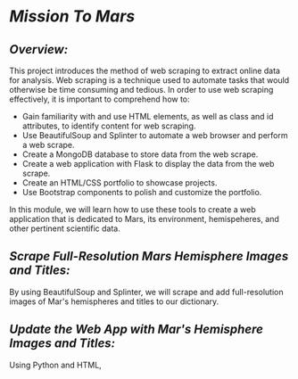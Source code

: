 # ***Mission To Mars***

## ***Overview:***
This project introduces the method of web scraping to extract online data for analysis. Web scraping is a technique used to automate tasks that would otherwise be time consuming and tedious. In order to use web scraping effectively, it is important to comprehend how to:
- Gain familiarity with and use HTML elements, as well as class and id attributes, to identify content for web scraping.
- Use BeautifulSoup and Splinter to automate a web browser and perform a web scrape.
- Create a MongoDB database to store data from the web scrape.
- Create a web application with Flask to display the data from the web scrape.
- Create an HTML/CSS portfolio to showcase projects.
- Use Bootstrap components to polish and customize the portfolio.

In this module, we will learn how to use these tools to create a web application that is dedicated to Mars, its environment, hemispeheres, and other pertinent scientific data. 

## ***Scrape Full-Resolution Mars Hemisphere Images and Titles:***
By using BeautifulSoup and Splinter, we will scrape and add full-resolution images of Mar's hemispheres and titles to our dictionary.

## ***Update the Web App with Mar's Hemisphere Images and Titles:***
Using Python and HTML, 
